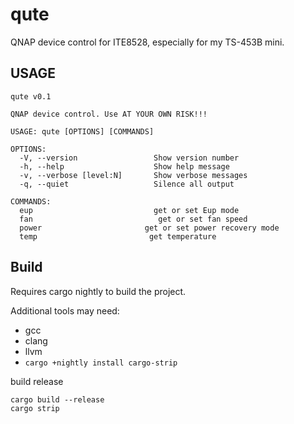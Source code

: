 # qute

QNAP device control for ITE8528, especially for my TS-453B mini.

## USAGE
```
qute v0.1

QNAP device control. Use AT YOUR OWN RISK!!!

USAGE: qute [OPTIONS] [COMMANDS]

OPTIONS:
  -V, --version                 Show version number
  -h, --help                    Show help message
  -v, --verbose [level:N]       Show verbose messages
  -q, --quiet                   Silence all output

COMMANDS:
  eup                           get or set Eup mode
  fan                            get or set fan speed
  power                       get or set power recovery mode
  temp                         get temperature

```
## Build
Requires cargo nightly to build the project.

Additional tools may need:
- gcc
- clang
- llvm
- `cargo +nightly install cargo-strip`

build release
```
cargo build --release
cargo strip
```